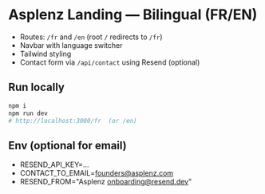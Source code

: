 
# Asplenz Landing — Bilingual (FR/EN)

- Routes: `/fr` and `/en` (root `/` redirects to `/fr`)
- Navbar with language switcher
- Tailwind styling
- Contact form via `/api/contact` using Resend (optional)

## Run locally
```bash
npm i
npm run dev
# http://localhost:3000/fr  (or /en)
```

## Env (optional for email)
- RESEND_API_KEY=...
- CONTACT_TO_EMAIL=founders@asplenz.com
- RESEND_FROM="Asplenz <onboarding@resend.dev>"
